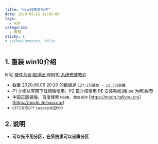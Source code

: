 ```yaml
---
title: "win10重装系统"
date: 2020-09-16 19:01:00
tags:
  - win
categories:
  - 教程
sticky: 1
# isShowComments: false
---
```


## 1. 重装 win10介绍

B 站 [硬件茶谈:超详细 WIN10 系统安装教程](https://www.bilibili.com/video/BV1DJ411D79y)

- 截至 2020.06.06 20:20 的数据是 `127.2万播放 · 12.3万收藏`
- P1 介绍从官网下载镜像使用，P2 篇介绍使用 PE 安装系统(微 pe 为例)推荐
- 中国正版镜像，百度搜索 `MSDN, 我告诉你` [https://msdn.itellyou.cn/](https://msdn.itellyou.cn/)
- `UEFI对应GPT` `Legacy对应MBR`

## 2. 说明
- **可以先不用分区，在系统里可以设置分区**

